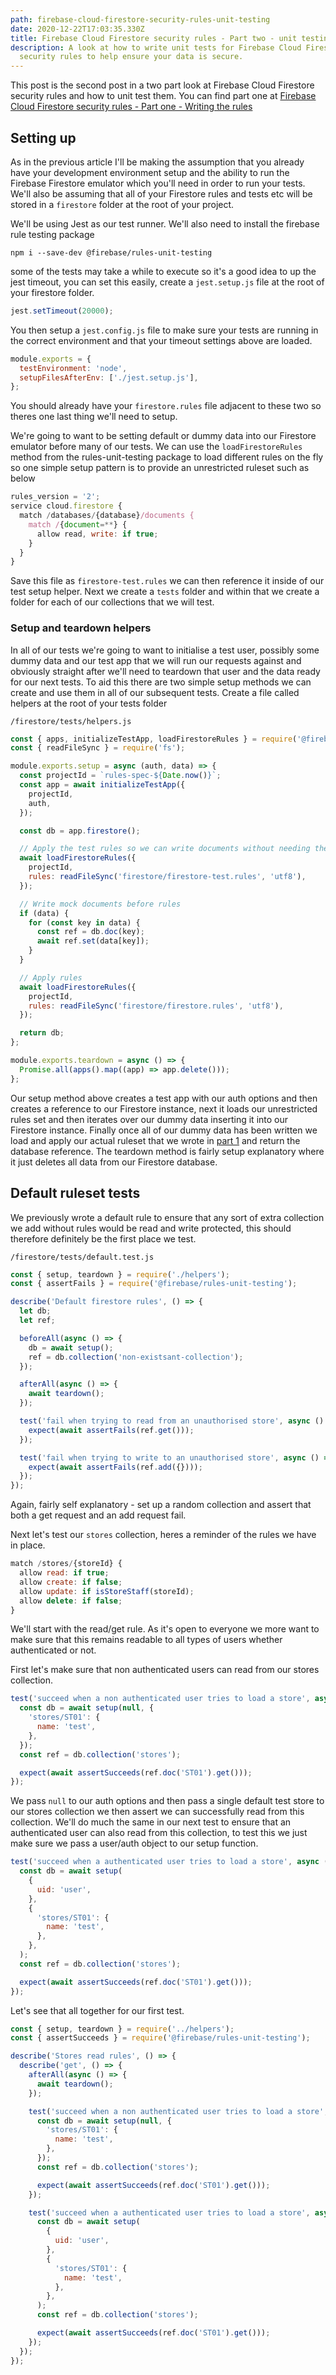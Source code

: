 ```yaml
---
path: firebase-cloud-firestore-security-rules-unit-testing
date: 2020-12-22T17:03:35.330Z
title: Firebase Cloud Firestore security rules - Part two - unit testing
description: A look at how to write unit tests for Firebase Cloud Firestore
  security rules to help ensure your data is secure.
---
```

This post is the second post in a two part look at Firebase Cloud Firestore security rules and how to unit test them. You can find part one at [Firebase Cloud Firestore security rules - Part one - Writing the rules](https://dpurdy.me/blog/firebase-cloud-firestore-security-rules/)

## Setting up

As in the previous article I'll be making the assumption that you already have your development environment setup and the ability to run the Firebase Firestore emulator which you'll need in order to run your tests. We'll also be assuming that all of your Firestore rules and tests etc will be stored in a `firestore` folder at the root of your project.

We'll be using Jest as our test runner. We'll also need to install the firebase rule testing package

```
npm i --save-dev @firebase/rules-unit-testing
```

some of the tests may take a while to execute so it's a good idea to up the jest timeout, you can set this easily, create a `jest.setup.js` file at the root of your firestore folder.

```javascript
jest.setTimeout(20000);
```

You then setup a `jest.config.js` file to make sure your tests are running in the correct environment and that your timeout settings above are loaded.

```javascript
module.exports = {
  testEnvironment: 'node',
  setupFilesAfterEnv: ['./jest.setup.js'],
};
```

You should already have your `firestore.rules` file adjacent to these two so theres one last thing we'll need to setup.

We're going to want to be setting default or dummy data into our Firestore emulator before many of our tests. We can use the `loadFirestoreRules` method from the rules-unit-testing package to load different rules on the fly so one simple setup pattern is to provide an unrestricted ruleset such as below

```javascript
rules_version = '2';
service cloud.firestore {
  match /databases/{database}/documents {
    match /{document=**} {
      allow read, write: if true;
    }
  }
}
```

Save this file as `firestore-test.rules` we can then reference it inside of our test setup helper. Next we create a `tests` folder and within that we create a folder for each of our collections that we will test.

### Setup and teardown helpers

In all of our tests we're going to want to initialise a test user, possibly some dummy data and our test app that we will run our requests against and obviously straight after we'll need to teardown that user and the data ready for our next tests.
To aid this there are two simple setup methods we can create and use them in all of our subsequent tests. Create a file called helpers at the root of your tests folder

`/firestore/tests/helpers.js`
```javascript
const { apps, initializeTestApp, loadFirestoreRules } = require('@firebase/rules-unit-testing');
const { readFileSync } = require('fs');

module.exports.setup = async (auth, data) => {
  const projectId = `rules-spec-${Date.now()}`;
  const app = await initializeTestApp({
    projectId,
    auth,
  });

  const db = app.firestore();

  // Apply the test rules so we can write documents without needing the admin app
  await loadFirestoreRules({
    projectId,
    rules: readFileSync('firestore/firestore-test.rules', 'utf8'),
  });

  // Write mock documents before rules
  if (data) {
    for (const key in data) {
      const ref = db.doc(key);
      await ref.set(data[key]);
    }
  }

  // Apply rules
  await loadFirestoreRules({
    projectId,
    rules: readFileSync('firestore/firestore.rules', 'utf8'),
  });

  return db;
};

module.exports.teardown = async () => {
  Promise.all(apps().map((app) => app.delete()));
};

```
Our setup method above creates a test app with our auth options and then creates a reference to our Firestore instance, next it loads our unrestricted rules set and then iterates over our dummy data inserting it into our Firestore instance. Finally once all of our dummy data has been written we load and apply our actual ruleset that we wrote in [part 1](https://dpurdy.me/blog/firebase-cloud-firestore-security-rules/) and return the database reference. The teardown method is fairly setup explanatory where it just deletes all data from our Firestore database.

## Default ruleset tests
We previously wrote a default rule to ensure that any sort of extra collection we add without rules would be read and write protected, this should therefore definitely be the first place we test.

`/firestore/tests/default.test.js`
```javascript
const { setup, teardown } = require('./helpers');
const { assertFails } = require('@firebase/rules-unit-testing');

describe('Default firestore rules', () => {
  let db;
  let ref;

  beforeAll(async () => {
    db = await setup();
    ref = db.collection('non-existsant-collection');
  });

  afterAll(async () => {
    await teardown();
  });

  test('fail when trying to read from an unauthorised store', async () => {
    expect(await assertFails(ref.get()));
  });

  test('fail when trying to write to an unauthorised store', async () => {
    expect(await assertFails(ref.add({})));
  });
});

```
Again, fairly self explanatory - set up a random collection and assert that both a get request and an add request fail.

Next let's test our `stores` collection, heres a reminder of the rules we have in place.

```javascript
match /stores/{storeId} {
  allow read: if true;
  allow create: if false;
  allow update: if isStoreStaff(storeId);
  allow delete: if false;
}
```

We'll start with the read/get rule. As it's open to everyone we more want to make sure that this remains readable to all types of users whether authenticated or not.

First let's make sure that non authenticated users can read from our stores collection.

```javascript
test('succeed when a non authenticated user tries to load a store', async () => {
  const db = await setup(null, {
    'stores/ST01': {
      name: 'test',
    }, 
  });
  const ref = db.collection('stores');

  expect(await assertSucceeds(ref.doc('ST01').get()));
});

```

We pass `null` to our auth options and then pass a single default test store to our stores collection we then assert we can successfully read from this collection. We'll do much the same in our next test to ensure that an authenticated user can also read from this collection, to test this we just make sure we pass a user/auth object to our setup function.

```javascript
test('succeed when a authenticated user tries to load a store', async () => {
  const db = await setup(
    {
      uid: 'user',
    },
    {
      'stores/ST01': {
        name: 'test',
      },
    },
  );
  const ref = db.collection('stores');

  expect(await assertSucceeds(ref.doc('ST01').get()));
});
```

Let's see that all together for our first test.

```javascript
const { setup, teardown } = require('../helpers');
const { assertSucceeds } = require('@firebase/rules-unit-testing');

describe('Stores read rules', () => {
  describe('get', () => {
    afterAll(async () => {
      await teardown();
    });

    test('succeed when a non authenticated user tries to load a store', async () => {
      const db = await setup(null, {
        'stores/ST01': {
          name: 'test',
        },
      });
      const ref = db.collection('stores');

      expect(await assertSucceeds(ref.doc('ST01').get()));
    });

    test('succeed when a authenticated user tries to load a store', async () => {
      const db = await setup(
        {
          uid: 'user',
        },
        {
          'stores/ST01': {
            name: 'test',
          },
        },
      );
      const ref = db.collection('stores');

      expect(await assertSucceeds(ref.doc('ST01').get()));
    });
  });
});

```


